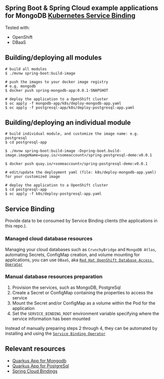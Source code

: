 ## Spring Boot & Spring Cloud example applications for MongoDB [Kubernetes Service Binding](https://github.com/servicebinding/spec)
Tested with:
* OpenShift
* DBaaS

## Building/deploying all modules
```shell
# build all modules
$ ./mvnw spring-boot:build-image

# push the images to your docker image registry
# e.g. mongodb
$ docker push spring-mongodb-app:0.0.1-SNAPSHOT

# deploy the application to a OpenShift cluster
$ oc apply -f mongodb-app/k8s/deploy-mongodb-app.yaml 
$ oc apply -f postgresql-app/k8s/deploy-postgresql-app.yaml 
```

## Building/deploying an individual module
```shell
# build individual module, and customize the image name: e.g. postgresql
$ cd postgresql-app

$ ./mvnw spring-boot:build-image -Dspring-boot.build-image.imageName=quay.io/<someaccount>/spring-postgresql-demo:v0.0.1

$ docker push quay.io/<someaccount>/spring-postgresql-demo:v0.0.1

# edit/update the deployment yaml (file: k8s/deploy-mongodb-app.yaml) for your customized image

# deploy the application to a OpenShift cluster
$ cd postgresql-app
$ oc apply -f k8s/deploy-postgresql-app.yaml 
```

## Service Binding

Provide data to be consumed by Service Binding clients (the applications in this repo.).

### Managed cloud database resources

Managing your cloud databases such as `CrunchyBridge` and `MongoDB Atlas`, automating Secrets, ConfigMap creation, and volume mounting for applications,
you can use `DBaaS`, aka [`Red Hat OpenShift Database Access Operator`](https://github.com/RHEcosystemAppEng/dbaas-operator)

### Manual database resources preparation

1. Provision the services, such as MongoDB, PostgreSql
2. Create a Secret or ConfigMap containing the properties to access the service
3. Mount the Secret and/or ConfigMap as a volume within the Pod for the application
4. Set the `SERVICE_BINDING_ROOT` environment variable specifying where the service information has been mounted

Instead of manually preparing steps 2 through 4, they can be automated by installing and using the [`Service Binding Operator`](https://github.com/redhat-developer/service-binding-operator)

## Relevant resources

* [Quarkus App for Mongodb](https://github.com/RHEcosystemAppEng/mongo-quickstart)
* [Quarkus App for PostgreSql](https://github.com/RHEcosystemAppEng/postgresql-orm-quickstart)
* [Spring Cloud Bindings](https://github.com/spring-cloud/spring-cloud-bindings)
